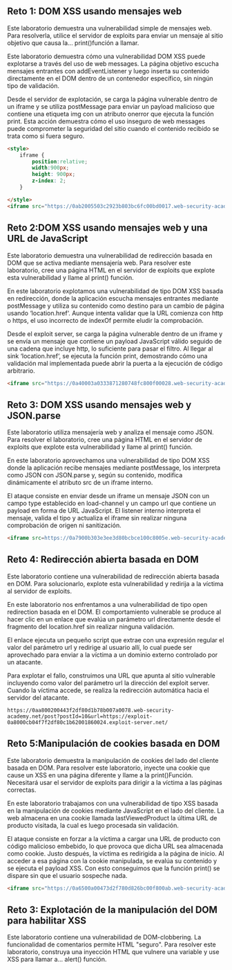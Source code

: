 ## Reto 1: DOM XSS usando mensajes web

Este laboratorio demuestra una vulnerabilidad simple de mensajes web. Para resolverla, utilice el servidor de exploits para enviar un mensaje al sitio objetivo que causa la... print()función a llamar.


Este laboratorio demuestra cómo una vulnerabilidad DOM XSS puede explotarse a través del uso de web messages. La página objetivo escucha mensajes entrantes con addEventListener y luego inserta su contenido directamente en el DOM dentro de un contenedor específico, sin ningún tipo de validación.

Desde el servidor de explotación, se carga la página vulnerable dentro de un iframe y se utiliza postMessage para enviar un payload malicioso que contiene una etiqueta img con un atributo onerror que ejecuta la función print. Esta acción demuestra cómo el uso inseguro de web messages puede comprometer la seguridad del sitio cuando el contenido recibido se trata como si fuera seguro.


```html
<style>
    iframe {
        position:relative;
        width:900px;
        height: 900px;
        z-index: 2;
    }

</style>
<iframe src="https://0ab2005503c2923b803bc6fc00bd0017.web-security-academy.net/" onload="this.contentWindow.postMessage('<img src=1 onerror=print()>','*')">
```

## Reto 2:DOM XSS usando mensajes web y una URL de JavaScript

Este laboratorio demuestra una vulnerabilidad de redirección basada en DOM que se activa mediante mensajería web. Para resolver este laboratorio, cree una página HTML en el servidor de exploits que explote esta vulnerabilidad y llame al print() función.


En este laboratorio explotamos una vulnerabilidad de tipo DOM XSS basada en redirección, donde la aplicación escucha mensajes entrantes mediante postMessage y utiliza su contenido como destino para un cambio de página usando ‘location.href‘. Aunque intenta validar que la URL comienza con http o https, el uso incorrecto de indexOf permite eludir la comprobación.

Desde el exploit server, se carga la página vulnerable dentro de un iframe y se envía un mensaje que contiene un payload JavaScript válido seguido de una cadena que incluye http, lo suficiente para pasar el filtro. Al llegar al sink ‘location.href‘, se ejecuta la función print, demostrando cómo una validación mal implementada puede abrir la puerta a la ejecución de código arbitrario.

```html
<iframe src="https://0a40003a0333871280748fc800f00028.web-security-academy.net/" onload="this.contentWindow.postMessage('javascript:print()//http:','*')">
```

## Reto 3: DOM XSS usando mensajes web y JSON.parse


Este laboratorio utiliza mensajería web y analiza el mensaje como JSON. Para resolver el laboratorio, cree una página HTML en el servidor de exploits que explote esta vulnerabilidad y llame al print() función.

En este laboratorio aprovechamos una vulnerabilidad de tipo DOM XSS donde la aplicación recibe mensajes mediante postMessage, los interpreta como JSON con JSON.parse y, según su contenido, modifica dinámicamente el atributo src de un iframe interno.

El ataque consiste en enviar desde un iframe un mensaje JSON con un campo type establecido en load-channel y un campo url que contiene un payload en forma de URL JavaScript. El listener interno interpreta el mensaje, valida el tipo y actualiza el iframe sin realizar ninguna comprobación de origen ni sanitización.

```html
<iframe src=https://0a7900b303e3ee3d80bcbce100c8005e.web-security-academy.net/ onload='this.contentWindow.postMessage("{\"type\":\"load-channel\",\"url\":\"javascript:print()\"}","*")'>
```

## Reto 4: Redirección abierta basada en DOM

Este laboratorio contiene una vulnerabilidad de redirección abierta basada en DOM. Para solucionarlo, explote esta vulnerabilidad y redirija a la víctima al servidor de exploits. 

En este laboratorio nos enfrentamos a una vulnerabilidad de tipo open redirection basada en el DOM. El comportamiento vulnerable se produce al hacer clic en un enlace que evalúa un parámetro url directamente desde el fragmento del location.href sin realizar ninguna validación.

El enlace ejecuta un pequeño script que extrae con una expresión regular el valor del parámetro url y redirige al usuario allí, lo cual puede ser aprovechado para enviar a la víctima a un dominio externo controlado por un atacante.

Para explotar el fallo, construimos una URL que apunta al sitio vulnerable incluyendo como valor del parámetro url la dirección del exploit server. Cuando la víctima accede, se realiza la redirección automática hacia el servidor del atacante.

```http
https://0aa800200443f2df80d1b78b007a0078.web-security-academy.net/post?postId=10&url=https://exploit-0a8000cb04f7f2df80c1b62001860024.exploit-server.net/
```

## Reto 5:Manipulación de cookies basada en DOM

Este laboratorio demuestra la manipulación de cookies del lado del cliente basada en DOM. Para resolver este laboratorio, inyecte una cookie que cause un XSS en una página diferente y llame a la print()Función. Necesitará usar el servidor de exploits para dirigir a la víctima a las páginas correctas. 

En este laboratorio trabajamos con una vulnerabilidad de tipo XSS basada en la manipulación de cookies mediante JavaScript en el lado del cliente. La web almacena en una cookie llamada lastViewedProduct la última URL de producto visitada, la cual es luego procesada sin validación.

El ataque consiste en forzar a la víctima a cargar una URL de producto con código malicioso embebido, lo que provoca que dicha URL sea almacenada como cookie. Justo después, la víctima es redirigida a la página de inicio. Al acceder a esa página con la cookie manipulada, se evalúa su contenido y se ejecuta el payload XSS. Con esto conseguimos que la función print() se dispare sin que el usuario sospeche nada.



```html
<iframe src="https://0a6500a00473d2f780d826bc00f800ab.web-security-academy.net/product?productId=1&'><script>print()</script>" onload="if(!window.x)this.src='https://0a6500a00473d2f780d826bc00f800ab.web-security-academy.net';window.x=1;">
```

## Reto 3: Explotación de la manipulación del DOM para habilitar XSS

Este laboratorio contiene una vulnerabilidad de DOM-clobbering. La funcionalidad de comentarios permite HTML "seguro". Para resolver este laboratorio, construya una inyección HTML que vulnere una variable y use XSS para llamar a... alert() función. 